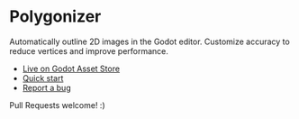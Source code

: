 # Polygonizer

Automatically outline 2D images in the Godot editor. Customize accuracy to reduce vertices and improve performance.

- [Live on Godot Asset Store](https://godotengine.org/asset-library/asset/75)
- [Quick start](https://youtu.be/vuWSVm_vx9c)
- [Report a bug](https://github.com/timoschwarzer/polygonizer-gd-addon/issues)

Pull Requests welcome! :)
